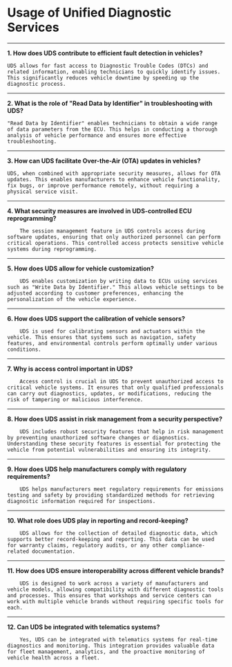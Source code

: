 # Usage of Unified Diagnostic Services

---
 
**1. How does UDS contribute to efficient fault detection in vehicles?**

    UDS allows for fast access to Diagnostic Trouble Codes (DTCs) and related information, enabling technicians to quickly identify issues. This significantly reduces vehicle downtime by speeding up the diagnostic process.

---

**2. What is the role of "Read Data by Identifier" in troubleshooting with UDS?**

    "Read Data by Identifier" enables technicians to obtain a wide range of data parameters from the ECU. This helps in conducting a thorough analysis of vehicle performance and ensures more effective troubleshooting.

---

**3. How can UDS facilitate Over-the-Air (OTA) updates in vehicles?**

    UDS, when combined with appropriate security measures, allows for OTA updates. This enables manufacturers to enhance vehicle functionality, fix bugs, or improve performance remotely, without requiring a physical service visit.

---

**4. What security measures are involved in UDS-controlled ECU reprogramming?**

        The session management feature in UDS controls access during software updates, ensuring that only authorized personnel can perform critical operations. This controlled access protects sensitive vehicle systems during reprogramming.

---

**5. How does UDS allow for vehicle customization?**

        UDS enables customization by writing data to ECUs using services such as "Write Data by Identifier." This allows vehicle settings to be adjusted according to customer preferences, enhancing the personalization of the vehicle experience.

---

**6. How does UDS support the calibration of vehicle sensors?**

        UDS is used for calibrating sensors and actuators within the vehicle. This ensures that systems such as navigation, safety features, and environmental controls perform optimally under various conditions.

---

**7. Why is access control important in UDS?**

        Access control is crucial in UDS to prevent unauthorized access to critical vehicle systems. It ensures that only qualified professionals can carry out diagnostics, updates, or modifications, reducing the risk of tampering or malicious interference.

---

**8. How does UDS assist in risk management from a security perspective?**

        UDS includes robust security features that help in risk management by preventing unauthorized software changes or diagnostics. Understanding these security features is essential for protecting the vehicle from potential vulnerabilities and ensuring its integrity.

---

**9. How does UDS help manufacturers comply with regulatory requirements?**

        UDS helps manufacturers meet regulatory requirements for emissions testing and safety by providing standardized methods for retrieving diagnostic information required for inspections.
        
---

**10. What role does UDS play in reporting and record-keeping?**

        UDS allows for the collection of detailed diagnostic data, which supports better record-keeping and reporting. This data can be used for warranty claims, regulatory audits, or any other compliance-related documentation.
    
---

**11. How does UDS ensure interoperability across different vehicle brands?**

        UDS is designed to work across a variety of manufacturers and vehicle models, allowing compatibility with different diagnostic tools and processes. This ensures that workshops and service centers can work with multiple vehicle brands without requiring specific tools for each.

---

**12. Can UDS be integrated with telematics systems?**

        Yes, UDS can be integrated with telematics systems for real-time diagnostics and monitoring. This integration provides valuable data for fleet management, analytics, and the proactive monitoring of vehicle health across a fleet.